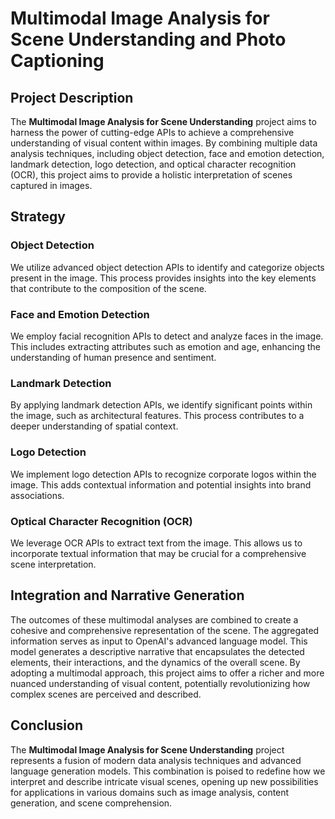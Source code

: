 # Multimodal Image Analysis for Scene Understanding and Photo Captioning

## Project Description

The **Multimodal Image Analysis for Scene Understanding** project aims to harness the power of cutting-edge APIs to achieve a comprehensive understanding of visual content within images. By combining multiple data analysis techniques, including object detection, face and emotion detection, landmark detection, logo detection, and optical character recognition (OCR), this project aims to provide a holistic interpretation of scenes captured in images.

## Strategy

### Object Detection
We utilize advanced object detection APIs to identify and categorize objects present in the image. This process provides insights into the key elements that contribute to the composition of the scene.

### Face and Emotion Detection
We employ facial recognition APIs to detect and analyze faces in the image. This includes extracting attributes such as emotion and age, enhancing the understanding of human presence and sentiment.

### Landmark Detection
By applying landmark detection APIs, we identify significant points within the image, such as architectural features. This process contributes to a deeper understanding of spatial context.

### Logo Detection
We implement logo detection APIs to recognize corporate logos within the image. This adds contextual information and potential insights into brand associations.

### Optical Character Recognition (OCR)
We leverage OCR APIs to extract text from the image. This allows us to incorporate textual information that may be crucial for a comprehensive scene interpretation.

## Integration and Narrative Generation

The outcomes of these multimodal analyses are combined to create a cohesive and comprehensive representation of the scene. The aggregated information serves as input to OpenAI's advanced language model. This model generates a descriptive narrative that encapsulates the detected elements, their interactions, and the dynamics of the overall scene. By adopting a multimodal approach, this project aims to offer a richer and more nuanced understanding of visual content, potentially revolutionizing how complex scenes are perceived and described.

## Conclusion

The **Multimodal Image Analysis for Scene Understanding** project represents a fusion of modern data analysis techniques and advanced language generation models. This combination is poised to redefine how we interpret and describe intricate visual scenes, opening up new possibilities for applications in various domains such as image analysis, content generation, and scene comprehension.
